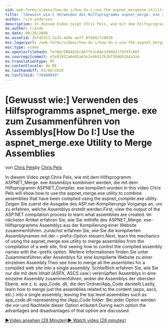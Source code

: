 ```yaml
---
uid: web-forms/videos/how-do-i/how-do-i-use-the-aspnet_mergeexe-utility-to-merge-assemblies
title: '[Gewusst wie:] Verwenden des Hilfsprogramms aspnet_merge. exe zum Zusammenführen von Assemblys | Microsoft-Dokumentation'
author: rick-anderson
description: In diesem Video zeigt Chris Pels, wie mit dem Hilfsprogramm "aspnet_merge. exe" Assemblys kombiniert werden, die mit der aspnet_compiler. exe-Quelle kompiliert wurden...
ms.author: riande
ms.date: 06/26/2008
ms.assetid: 2bfd5353-2a35-449e-aeff-0fb94cf10030
msc.legacyurl: /web-forms/videos/how-do-i/how-do-i-use-the-aspnet_mergeexe-utility-to-merge-assemblies
msc.type: video
ms.openlocfilehash: 7e768c508441bc08ff53c04e3d9982179fdfc88f
ms.sourcegitcommit: e7e91932a6e91a63e2e46417626f39d6b244a3ab
ms.translationtype: MT
ms.contentlocale: de-DE
ms.lasthandoff: 03/06/2020
ms.locfileid: "78488049"
---
```

# <a name="how-do-i-use-the-aspnet_mergeexe-utility-to-merge-assemblies"></a><span data-ttu-id="3d7cd-103">[Gewusst wie:] Verwenden des Hilfsprogramms aspnet_merge. exe zum Zusammenführen von Assemblys</span><span class="sxs-lookup"><span data-stu-id="3d7cd-103">[How Do I:] Use the aspnet_merge.exe Utility to Merge Assemblies</span></span>

<span data-ttu-id="3d7cd-104">von [Chris Pels](https://twitter.com/chrispels)</span><span class="sxs-lookup"><span data-stu-id="3d7cd-104">by [Chris Pels](https://twitter.com/chrispels)</span></span>

<span data-ttu-id="3d7cd-105">In diesem Video zeigt Chris Pels, wie mit dem Hilfsprogramm ASPNET\_Merge. exe Assemblys kombiniert werden, die mit dem Hilfsprogramm ASPNET\_Compiler. exe kompiliert wurden.</span><span class="sxs-lookup"><span data-stu-id="3d7cd-105">In this video Chris Pels will show how to use the aspnet\_merge.exe utility to combine assemblies that have been compiled using the aspnet\_compiler.exe utility.</span></span> <span data-ttu-id="3d7cd-106">Zeigen Sie zuerst die Ausgabe des ASP.net-Kompilierungs Vorgangs an, um zu erfahren, welche Assemblys erstellt werden.</span><span class="sxs-lookup"><span data-stu-id="3d7cd-106">First, view the output of the ASP.NET compilation process to learn what assemblies are created.</span></span> <span data-ttu-id="3d7cd-107">Im nächsten Artikel erfahren Sie, wie Sie mithilfe des ASPNET\_Merge. exe-Hilfsprogramms Assemblys aus der Kompilierung einer Website zusammenführen. zunächst erfahren Sie, wie Sie die kompilierten Assemblynamen mit der – prefix-Option steuern.</span><span class="sxs-lookup"><span data-stu-id="3d7cd-107">Next, learn the mechanics of using the aspnet\_merge.exe utility to merge assemblies from the compilation of a web site, first seeing how to control the compiled assembly names with the –prefix option.</span></span> <span data-ttu-id="3d7cd-108">Weitere Informationen finden Sie unter Zusammenführen aller Assemblys für eine kompilierte Website zu einer einzelnen Assembly.</span><span class="sxs-lookup"><span data-stu-id="3d7cd-108">Then see how to merge all the assemblies for a compiled web site into a single assembly.</span></span> <span data-ttu-id="3d7cd-109">Schließlich erfahren Sie, wie Sie nur die mit dem Inhalt (ASPX, ASCS usw.) verknüpften Assemblys in eine einzelne Assembly zusammenführen, wobei die Assemblys der obersten Ebene, wie z. b. app\_Code. dll, die den Ordner/App\_Code darstellt.</span><span class="sxs-lookup"><span data-stu-id="3d7cd-109">Lastly, learn how to merge just the assemblies related to the content (aspx, ascs, etc.) into a single assembly, leaving the top level assemblies such as app\_code.dll representing the /App\_Code folder.</span></span> <span data-ttu-id="3d7cd-110">Bei jeder Option werden die vor-und Nachteile dieser Option erläutert.</span><span class="sxs-lookup"><span data-stu-id="3d7cd-110">During each option the advantages and disadvantages of that option are discussed.</span></span>

[<span data-ttu-id="3d7cd-111">&#9654;Video ansehen (28 Minuten)</span><span class="sxs-lookup"><span data-stu-id="3d7cd-111">&#9654; Watch video (28 minutes)</span></span>](https://channel9.msdn.com/Blogs/ASP-NET-Site-Videos/how-do-i-use-the-aspnet_mergeexe-utility-to-merge-assemblies)
